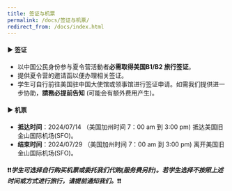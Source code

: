 ```yaml
---
title: 签证与机票
permalink: /docs/签证与机票/
redirect_from: /docs/index.html
---
```


#### ▶︎ 签证

* 以中国公民身份参与夏令营活動者**必需取得美国B1/B2 旅行签证**。 <br>
* 提供夏令营的邀请函以便办理相关签证。<br>
* 学生可自行前往美国驻中国大使馆或领事馆进行签证申请。如需我们提供进一步协助，**請務必提前告知** (可能会有额外费用产生)。<br>

#### ▶︎ 机票

* **抵达时间**：2024/07/14 （美国加州时间 7：00 am 到 3:00 pm) 抵达美国旧金山国际机场(SFO)。
* **结束时间**：2024/07/29 （美国加州时间 7：00 am 到 3:00 pm) 离开美国旧金山国际机场(SFO)。

#### ❗️❗️*学生可选择自行购买机票或委托我们代购(服务费另計)。若学生选择不按照上述时间或方式进行旅行，请提前通知我们。*❗️❗️
